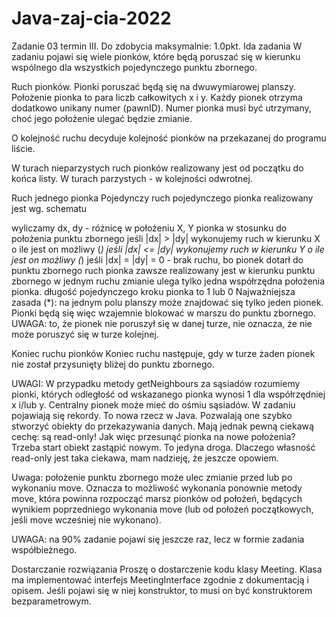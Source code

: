 # Java-zaj-cia-2022

Zadanie 03 termin III. Do zdobycia maksymalnie: 1.0pkt.
Ida zadania
W zadaniu pojawi się wiele pionków, które będą poruszać się w kierunku wspólnego dla wszystkich pojedynczego punktu zbornego.

Ruch pionków.
Pionki poruszać będą się na dwuwymiarowej planszy. Położenie pionka to para liczb całkowitych x i y. Każdy pionek otrzyma dodatkowo unikany numer (pawnID). Numer pionka musi być utrzymany, choć jego położenie ulegać będzie zmianie.

O kolejność ruchu decyduje kolejność pionków na przekazanej do programu liście.

W turach nieparzystych ruch pionków realizowany jest od początku do końca listy. W turach parzystych - w kolejności odwrotnej.

Ruch jednego pionka
Pojedynczy ruch pojedynczego pionka realizowany jest wg. schematu

wyliczamy dx, dy - różnicę w położeniu X, Y pionka w stosunku do położenia punktu zbornego
jeśli |dx| > |dy| wykonujemy ruch w kierunku X o ile jest on możliwy (*)
jeśli |dx| <= |dy| wykonujemy ruch w kierunku Y o ile jest on możliwy (*)
jeśli |dx| = |dy| = 0 - brak ruchu, bo pionek dotarł do punktu zbornego
ruch pionka zawsze realizowany jest w kierunku punktu zbornego
w jednym ruchu zmianie ulega tylko jedna współrzędna położenia pionka.
długość pojedynczego kroku pionka to 1 lub 0
Najważniejsza zasada (*): na jednym polu planszy może znajdować się tylko jeden pionek. Pionki będą się więc wzajemnie blokować w marszu do punktu zbornego. UWAGA: to, że pionek nie poruszył się w danej turze, nie oznacza, że nie może poruszyć się w turze kolejnej.

Koniec ruchu pionków
Koniec ruchu następuje, gdy w turze żaden pionek nie został przysunięty bliżej do punktu zbornego.

UWAGI:
W przypadku metody getNeighbours za sąsiadów rozumiemy pionki, których odległość od wskazanego pionka wynosi 1 dla współrzędniej x i/lub y. Centralny pionek może mieć do ośmiu sąsiadów.
W zadaniu pojawiają się rekordy. To nowa rzecz w Java. Pozwalają one szybko stworzyć obiekty do przekazywania danych. Mają jednak pewną ciekawą cechę: są read-only! Jak więc przesunąć pionka na nowe położenia? Trzeba start obiekt zastąpić nowym. To jedyna droga. Dlaczego własność read-only jest taka ciekawa, mam nadzieję, że jeszcze opowiem.

Uwaga: położenie punktu zbornego może ulec zmianie przed lub po wykonaniu move. Oznacza to możliwość wykonania ponownie metody move, która powinna rozpocząć marsz pionków od położeń, będących wynikiem poprzedniego wykonania move (lub od położeń początkowych, jeśli move wcześniej nie wykonano).

UWAGA: na 90% zadanie pojawi się jeszcze raz, lecz w formie zadania współbieżnego.

Dostarczanie rozwiązania
Proszę o dostarczenie kodu klasy Meeting. Klasa ma implementować interfejs MeetingInterface zgodnie z dokumentacją i opisem. Jeśli pojawi się w niej konstruktor, to musi on być konstruktorem bezparametrowym.
